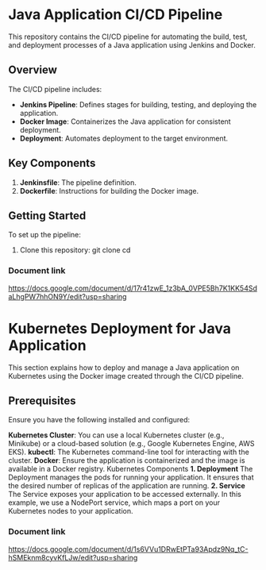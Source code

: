 # Java Application CI/CD Pipeline

This repository contains the CI/CD pipeline for automating the build, test, and deployment processes of a Java application using Jenkins and Docker.

## Overview

The CI/CD pipeline includes:
- **Jenkins Pipeline**: Defines stages for building, testing, and deploying the application.
- **Docker Image**: Containerizes the Java application for consistent deployment.
- **Deployment**: Automates deployment to the target environment.
## Key Components

1. **Jenkinsfile**: The pipeline definition.
2. **Dockerfile**: Instructions for building the Docker image.

## Getting Started

To set up the pipeline:

1. Clone this repository:
   git clone <repository-url>
   cd <repository-directory>
### Document link
https://docs.google.com/document/d/17r41zwE_1z3bA_0VPE5Bh7K1KK54SdaLhgPW7hhON9Y/edit?usp=sharing


# Kubernetes Deployment for Java Application
This section explains how to deploy and manage a Java application on Kubernetes using the Docker image created through the CI/CD pipeline.

## Prerequisites
Ensure you have the following installed and configured:

**Kubernetes Cluster**: You can use a local Kubernetes cluster (e.g., Minikube) or a cloud-based solution (e.g., Google Kubernetes Engine, AWS EKS).
**kubectl**: The Kubernetes command-line tool for interacting with the cluster.
**Docker**: Ensure the application is containerized and the image is available in a Docker registry.
Kubernetes Components
**1. Deployment**
The Deployment manages the pods for running your application. It ensures that the desired number of replicas of the application are running.
**2. Service**
The Service exposes your application to be accessed externally. In this example, we use a NodePort service, which maps a port on your Kubernetes nodes to your application.

### Document link
https://docs.google.com/document/d/1s6VVu1DRwEtPTa93Apdz9Nq_tC-hSMEknm8cyvKfLJw/edit?usp=sharing

